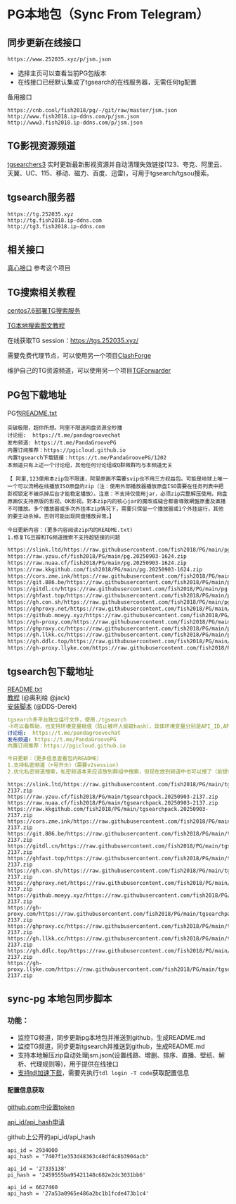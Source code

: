 # PG本地包（Sync From Telegram）

## 同步更新在线接口
```
https://www.252035.xyz/p/jsm.json
```
- 选择主页可以查看当前PG包版本  
- 在线接口已经默认集成了tgsearch的在线服务器，无需任何tg配置

备用接口
```
https://cnb.cool/fish2018/pg/-/git/raw/master/jsm.json
http://www.fish2018.ip-ddns.com/p/jsm.json
http://www3.fish2018.ip-ddns.com/p/jsm.json
```


## TG影视资源频道
[tgsearchers3](https://t.me/s/tgsearchers3) 实时更新最新影视资源并自动清理失效链接(123、夸克、阿里云、天翼、UC、115、移动、磁力、百度、迅雷)，可用于tgsearch/tgsou搜索。

## tgsearch服务器
```
https://tg.252035.xyz
http://tg.fish2018.ip-ddns.com
http://tg3.fish2018.ip-ddns.com
```


## 相关接口
[真心接口](https://github.com/fish2018/ZX) 参考这个项目

## TG搜索相关教程

[centos7.6部署TG搜索服务](https://github.com/fish2018/lib/blob/main/教程/centos7.6部署TG搜索服务.md)  

[TG本地搜索图文教程](https://github.com/fish2018/lib/blob/main/教程/关于TG本地搜索图文教程-PG.pdf)

在线获取TG session：https://tgs.252035.xyz/

需要免费代理节点，可以使用另一个项目[ClashForge](https://github.com/fish2018/ClashForge)  

维护自己的TG资源频道，可以使用另一个项目[TGForwarder](https://github.com/fish2018/TGForwarder)  


## PG包下载地址
PG包[README.txt](https://www.252035.xyz/p/README.txt)  
```text
突破极限，超你所想。阿里不限速网盘资源全秒播
讨论组:  https://t.me/pandagroovechat
发布频道: https://t.me/PandaGroovePG                                                                                   
内置订阅推荐：https://pgicloud.github.io
内置tgsearch下载链接：https://t.me/PandaGroovePG/1202
本频道只有上述一个讨论组，其他任何讨论组或Q群微群均与本频道无关

【 阿里,123使用本zip包不限速，阿里原画不需要svip也不用三方权益包。可能是地球上唯一一个可以流畅在线播放ISO原盘的zip（注：使用外部播放器播放原盘ISO需要在任务列表中把影视锁定不被杀掉后台才能稳定播放）。注意：不支持仅使用jar，必须zip完整解压使用。网盘原画仅支持原版的影视、OK影视。對本zip内的核心jar的魔改或縫合都會導致網盤原畫及直播不可播放。多个播放器或多次外挂本zip情况下，需要只保留一个播放器或1个外挂运行，其他的要主动杀掉，否则可能出现网盘播放异常。】

今日更新内容：(更多内容阅读zip内的README.txt)
1.修复TG豆瓣和TG频道搜索不支持超链接的问题
```

```bash
https://slink.ltd/https://raw.githubusercontent.com/fish2018/PG/main/pg.20250903-1624.zip
https://raw.yzuu.cf/fish2018/PG/main/pg.20250903-1624.zip
https://raw.nuaa.cf/fish2018/PG/main/pg.20250903-1624.zip
https://raw.kkgithub.com/fish2018/PG/main/pg.20250903-1624.zip
https://cors.zme.ink/https://raw.githubusercontent.com/fish2018/PG/main/pg.20250903-1624.zip
https://git.886.be/https://raw.githubusercontent.com/fish2018/PG/main/pg.20250903-1624.zip
https://gitdl.cn/https://raw.githubusercontent.com/fish2018/PG/main/pg.20250903-1624.zip
https://ghfast.top/https://raw.githubusercontent.com/fish2018/PG/main/pg.20250903-1624.zip
https://gh.con.sh/https://raw.githubusercontent.com/fish2018/PG/main/pg.20250903-1624.zip
https://ghproxy.net/https://raw.githubusercontent.com/fish2018/PG/main/pg.20250903-1624.zip
https://github.moeyy.xyz/https://raw.githubusercontent.com/fish2018/PG/main/pg.20250903-1624.zip
https://gh-proxy.com/https://raw.githubusercontent.com/fish2018/PG/main/pg.20250903-1624.zip
https://ghproxy.cc/https://raw.githubusercontent.com/fish2018/PG/main/pg.20250903-1624.zip
https://gh.llkk.cc/https://raw.githubusercontent.com/fish2018/PG/main/pg.20250903-1624.zip
https://gh.ddlc.top/https://raw.githubusercontent.com/fish2018/PG/main/pg.20250903-1624.zip
https://gh-proxy.llyke.com/https://raw.githubusercontent.com/fish2018/PG/main/pg.20250903-1624.zip
```

## tgsearch包下载地址
[README.txt](https://www.252035.xyz/README.txt)    
[教程](https://github.com/fish2018/lib) (@奥利给 @jack)  
[安装脚本](https://github.com/DDS-Derek/alist-tvbox-script)  (@DDS-Derek)  

```yaml
tgsearch多平台独立运行文件，使用./tgsearch
-h可以看帮助，也支持环境变量赋值（防止被坏人偷窥hash），具体环境变量分别是API_ID,API_HASH,STRINGSESSION,API_PROXY,API_SESSION_V1,CACHE_DIR。
讨论组:  https://t.me/pandagroovechat
发布频道: https://t.me/PandaGroovePG
内置订阅推荐：https://pgicloud.github.io

今日更新：（更多信息查看包内README）
1.支持私密频道（+号开头）（需要v2session)
2.优化私密频道搜索，私密频道本来应该放到群组中搜索，但现在放到频道中也可以搜了（前提依然是要有v2session）
```

```shell
https://slink.ltd/https://raw.githubusercontent.com/fish2018/PG/main/tgsearchpack.20250903-2137.zip
https://raw.yzuu.cf/fish2018/PG/main/tgsearchpack.20250903-2137.zip
https://raw.nuaa.cf/fish2018/PG/main/tgsearchpack.20250903-2137.zip
https://raw.kkgithub.com/fish2018/PG/main/tgsearchpack.20250903-2137.zip
https://cors.zme.ink/https://raw.githubusercontent.com/fish2018/PG/main/tgsearchpack.20250903-2137.zip
https://git.886.be/https://raw.githubusercontent.com/fish2018/PG/main/tgsearchpack.20250903-2137.zip
https://gitdl.cn/https://raw.githubusercontent.com/fish2018/PG/main/tgsearchpack.20250903-2137.zip
https://ghfast.top/https://raw.githubusercontent.com/fish2018/PG/main/tgsearchpack.20250903-2137.zip
https://gh.con.sh/https://raw.githubusercontent.com/fish2018/PG/main/tgsearchpack.20250903-2137.zip
https://ghproxy.net/https://raw.githubusercontent.com/fish2018/PG/main/tgsearchpack.20250903-2137.zip
https://github.moeyy.xyz/https://raw.githubusercontent.com/fish2018/PG/main/tgsearchpack.20250903-2137.zip
https://gh-proxy.com/https://raw.githubusercontent.com/fish2018/PG/main/tgsearchpack.20250903-2137.zip
https://ghproxy.cc/https://raw.githubusercontent.com/fish2018/PG/main/tgsearchpack.20250903-2137.zip
https://gh.llkk.cc/https://raw.githubusercontent.com/fish2018/PG/main/tgsearchpack.20250903-2137.zip
https://gh.ddlc.top/https://raw.githubusercontent.com/fish2018/PG/main/tgsearchpack.20250903-2137.zip
https://gh-proxy.llyke.com/https://raw.githubusercontent.com/fish2018/PG/main/tgsearchpack.20250903-2137.zip
```

## sync-pg 本地包同步脚本

### 功能：
- 监控TG频道，同步更新pg本地包并推送到github，生成README.md
- 监控TG频道，同步更新tgsearch并推送到github，生成README.md
- 支持本地解压zip自动处理jsm.json(设置线路、增删、排序、直播、壁纸、解析、代理规则等)，用于提供在线接口
- [支持tdl加速下载](https://docs.iyear.me/tdl/)，需要先执行`tdl login -T code`获取配置信息

#### 配置信息获取

[github.com中设置token](https://github.com/settings/tokens)  

[api_id/api_hash申请](https://my.telegram.org/ )   

github上公开的api_id/api_hash
```
api_id = 2934000
api_hash = "7407f1e353d48363c48df4c8b3904acb"

api_id = '27335138'
pi_hash = '2459555ba95421148c682e2dc3031bb6'

api_id = 6627460
api_hash = '27a53a0965e486a2bc1b1fcde473b1c4'
```
